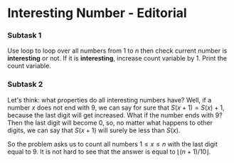 # Interesting Number - Editorial

### Subtask 1

Use loop to loop over all numbers from $1$ to $n$ then check current number is **interesting** or not. If it is **interesting**, increase count variable by 1. Print the count variable.

### Subtask 2

Let's think: what properties do all interesting numbers have? Well, if a number $x$ does not end with $9$, we can say for sure that $S(x+1)=S(x)+1$, because the last digit will get increased. What if the number ends with $9$? Then the last digit will become $0$, so, no matter what happens to other digits, we can say that $S(x+1)$ will surely be less than $S(x)$.

So the problem asks us to count all numbers $1 \le x \le n$ with the last digit equal to $9$. It is not hard to see that the answer is equal to $⌊(n+1)/10⌋$.

